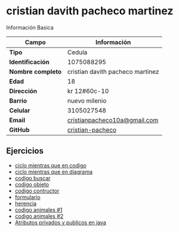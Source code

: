 # cristian davith pacheco martinez
Información Basica

| Campo | Información |
| --- | --- |
| **Tipo** | Cedula |
| **Identificación** | 1075088295|
| **Nombre completo** | cristian davith pacheco martinez |
| **Edad** | 18 |
| **Dirección** | kr 12#60c-10|
| **Barrio** | nuevo milenio |
| **Celular** | 3105027548|
| **Email** | cristianpacheco10a@gmail.com |
| **GitHub** |[cristian-pacheco](https://github.com/Cristian-pacheco) |

## Ejercicios
- [ciclo mientras que en codigo](https://github.com/Cristian-pacheco/ADSO2558427/blob/main/cristianpacheco/codigo.md)
- [ciclo mientras que en diagrama](https://github.com/Cristian-pacheco/ADSO2558427/blob/main/cristianpacheco/Diagrama%20sin%20t%C3%ADtulo.drawio.png)
- [codigo buscar](https://github.com/Cristian-pacheco/ADSO2558427/blob/main/cristianpacheco/codigobuscar.md)
- [codigo objeto](https://github.com/Cristian-pacheco/ADSO2558427/blob/2558427/cristianpacheco/objeto.md)
- [codigo contructor](https://github.com/Cristian-pacheco/ADSO2558427/blob/2558427/cristianpacheco/contructor.md)
- [formulario](https://github.com/Cristian-pacheco/ADSO2558427/blob/2558427/cristianpacheco/formulario.md)
- [herencia](https://github.com/Cristian-pacheco/ADSO2558427/blob/2558427/cristianpacheco/Herencia.md)
- [codigo animales #1](https://github.com/Cristian-pacheco/ADSO2558427/blob/2558427/cristianpacheco/animal.md)
- [codigo animales #2](https://github.com/Cristian-pacheco/ADSO2558427/blob/2558427/cristianpacheco/animales2.md)
- [Atributos privados y publicos en java](https://github.com/Cristian-pacheco/ADSO2558427/blob/ADSO2558427/cristianpacheco/java1.md)

